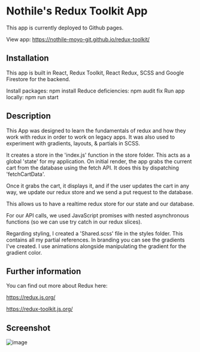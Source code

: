 # Nothile's Redux Toolkit App

This app is currently deployed to Github pages.

View app: https://nothile-moyo-git.github.io/redux-toolkit/

## Installation
This app is built in React, Redux Toolkit, React Redux, SCSS and Google Firestore for the backend.

Install packages: npm install
Reduce deficiencies: npm audit fix
Run app locally: npm run start

## Description
This App was designed to learn the fundamentals of redux and how they work with redux in order to work on legacy apps.
It was also used to experiment with gradients, layouts, & partials in SCSS.

It creates a store in the 'index.js' function in the store folder.
This acts as a global 'state' for my application.
On initial render, the app grabs the current cart from the database using the fetch API. It does this by dispatching 'fetchCartData'.

Once it grabs the cart, it displays it, and if the user updates the cart in any way, we update our redux store and we send a put request to the database.

This allows us to have a realtime redux store for our state and our database.

For our API calls, we used JavaScript promises with nested asynchronous functions (so we can use try catch in our redux slices).

Regarding styling, I created a 'Shared.scss' file in the styles folder.
This contains all my partial references. 
In branding you can see the gradients I've created. 
I use animations alongside manipulating the gradient for the gradient color.

## Further information
You can find out more about Redux here: 

https://redux.js.org/

https://redux-toolkit.js.org/

## Screenshot
![image](https://user-images.githubusercontent.com/15236959/178575324-f970dfa5-72fb-4d4c-aff9-3907b68a34c6.png)



